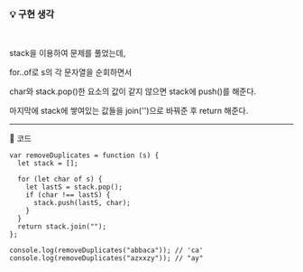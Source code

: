 ### 💡 구현 생각

<br>

stack을 이용하여 문제를 풀었는데,

for..of로 s의 각 문자열을 순회하면서

char와 stack.pop()한 요소의 값이 같지 않으면 stack에 push()를 해준다.

마지막에 stack에 쌓여있는 값들을 join('')으로 바꿔준 후 return 해준다.

<hr>

🔻 코드

```
var removeDuplicates = function (s) {
  let stack = [];

  for (let char of s) {
    let lastS = stack.pop();
    if (char !== lastS) {
      stack.push(lastS, char);
    }
  }
  return stack.join("");
};

console.log(removeDuplicates("abbaca")); // 'ca'
console.log(removeDuplicates("azxxzy")); // "ay"
```
